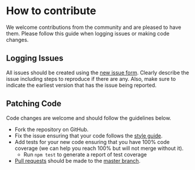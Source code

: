 # How to contribute
We welcome contributions from the community and are pleased to have them.  Please follow this guide when logging issues or making code changes.

## Logging Issues
All issues should be created using the [new issue form](https://github.com/hapijs/nigel/issues/new). Clearly describe the issue including steps
to reproduce if there are any. Also, make sure to indicate the earliest version that has the issue being reported.

## Patching Code

Code changes are welcome and should follow the guidelines below.

* Fork the repository on GitHub.
* Fix the issue ensuring that your code follows the [style guide](https://github.com/hapijs/hapi/blob/master/docs/Style.md).
* Add tests for your new code ensuring that you have 100% code coverage (we can help you reach 100% but will not merge without it).
    * Run `npm test` to generate a report of test coverage
* [Pull requests](http://help.github.com/send-pull-requests/) should be made to the [master branch](https://github.com/hapijs/nigel/tree/master).
